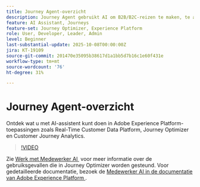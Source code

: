 ```yaml
---
title: Journey Agent-overzicht
description: Journey Agent gebruikt AI om B2B/B2C-reizen te maken, te analyseren en te optimaliseren via een conversationele interface.
feature: AI Assistant, Journeys
feature-set: Journey Optimizer, Experience Platform
role: User, Developer, Leader, Admin
level: Beginner
last-substantial-update: 2025-10-08T00:00:00Z
jira: KT-19109
source-git-commit: 201470e35095b38617d1a1bb5d7b16c1e60f431e
workflow-type: tm+mt
source-wordcount: '76'
ht-degree: 31%

---
```


# Journey Agent-overzicht

Ontdek wat u met AI-assistent kunt doen in Adobe Experience Platform-toepassingen zoals Real-Time Customer Data Platform, Journey Optimizer en Customer Journey Analytics.

>[!VIDEO](https://video.tv.adobe.com/v/3429845/?learn=on)

Zie [&#x200B; Werk met Medewerker AI &#x200B;](https://experienceleague.adobe.com/nl/docs/journey-optimizer/using/get-started/ai-assistant) voor meer informatie over de gebruiksgevallen die in Journey Optimizer worden gesteund. Voor gedetailleerde documentatie, bezoek de [&#x200B; Medewerker AI in de documentatie van Adobe Experience Platform &#x200B;](https://experienceleague.adobe.com/nl/docs/experience-platform/ai-assistant/home).

